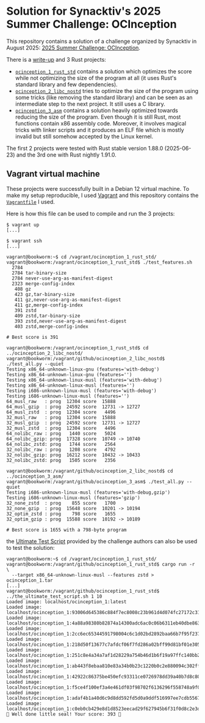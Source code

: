 # Solution for Synacktiv's 2025 Summer Challenge: OCInception

This repository contains a solution of a challenge organized by Synacktiv in August 2025: [2025 Summer Challenge: OCInception](https://www.synacktiv.com/en/publications/2025-summer-challenge-ocinception).

There is a [write-up](./writeup.md) and 3 Rust projects:

- [`ocinception_1_rust_std`](./ocinception_1_rust_std) contains a solution which optimizes the score while not optimizing the size of the program at all (it uses Rust's standard library and few dependencies).
- [`ocinception_2_libc_nostd`](./ocinception_2_libc_nostd) tries to optimize the size of the program using some tricks (like removing the standard library) and can be seen as an intermediate step to the next project. It still uses a C library.
- [`ocinception_3_asm`](./ocinception_3_asm) contains a solution heavily optimized towards reducing the size of the program. Even though it is still Rust, most functions contain x86 assembly code.
  Moreover, it involves magical tricks with linker scripts and it produces an ELF file which is mostly invalid but still somehow accepted by the Linux kernel.

The first 2 projects were tested with Rust stable version 1.88.0 (2025-06-23) and the 3rd one with Rust nightly 1.91.0.

## Vagrant virtual machine

These projects were successfully built in a Debian 12 virtual machine.
To make my setup reproducible, I used [Vagrant](https://developer.hashicorp.com/vagrant) and this repository contains the [`Vagrantfile`](./Vagrantfile) I used.

Here is how this file can be used to compile and run the 3 projects:

```console
$ vagrant up
[...]

$ vagrant ssh
[...]

vagrant@bookworm:~$ cd /vagrant/ocinception_1_rust_std/
vagrant@bookworm:/vagrant/ocinception_1_rust_std$ ./test_features.sh
  2784 
  2784 tar-binary-size
  2784 never-use-arg-as-manifest-digest
  2323 merge-config-index
   408 gz
   423 gz,tar-binary-size
   411 gz,never-use-arg-as-manifest-digest
   411 gz,merge-config-index
   391 zstd
   409 zstd,tar-binary-size
   393 zstd,never-use-arg-as-manifest-digest
   403 zstd,merge-config-index

# Best score is 391

vagrant@bookworm:/vagrant/ocinception_1_rust_std$ cd ../ocinception_2_libc_nostd/
vagrant@bookworm:/vagrant/github/ocinception_2_libc_nostd$ ./test_all.py --quiet
Testing x86_64-unknown-linux-gnu (features='with-debug')
Testing x86_64-unknown-linux-gnu (features='')
Testing x86_64-unknown-linux-musl (features='with-debug')
Testing x86_64-unknown-linux-musl (features='')
Testing i686-unknown-linux-musl (features='with-debug')
Testing i686-unknown-linux-musl (features='')
64_musl_raw   : prog  12304 score  15888
64_musl_gzip  : prog  24592 score  12731 -> 12727
64_musl_zstd  : prog  12304 score   4496
32_musl_raw   : prog  12304 score  15888
32_musl_gzip  : prog  24592 score  12731 -> 12727
32_musl_zstd  : prog  12304 score   4496
64_nolibc_raw : prog   1440 score   5024
64_nolibc_gzip: prog  17328 score  10749 -> 10740
64_nolibc_zstd: prog   1744 score   2564
32_nolibc_raw : prog   1208 score   4792
32_nolibc_gzip: prog  16212 score  10432 -> 10433
32_nolibc_zstd: prog   1505 score   2356

vagrant@bookworm:/vagrant/github/ocinception_2_libc_nostd$ cd ../ocinception_3_asm/
vagrant@bookworm:/vagrant/github/ocinception_3_asm$ ./test_all.py --quiet
Testing i686-unknown-linux-musl (features='with-debug,gzip')
Testing i686-unknown-linux-musl (features='gzip')
32_none_zstd  : prog    855 score   1700
32_none_gzip  : prog  15648 score  10201 -> 10194
32_optim_zstd : prog    798 score   1655
32_optim_gzip : prog  15588 score  10192 -> 10189

# Best score is 1655 with a 798-byte program
```

the [Ultimate Test Script](./the_ultimate_test_script.sh) provided by the challenge authors can also be used to test the solution:

```console
vagrant@bookworm:~$ cd /vagrant/ocinception_1_rust_std/
vagrant@bookworm:/vagrant/github/ocinception_1_rust_std$ cargo run -r \
  --target x86_64-unknown-linux-musl --features zstd > ocinception_1.tar
[...]
vagrant@bookworm:/vagrant/github/ocinception_1_rust_std$ ../the_ultimate_test_script.sh 1 10
Loaded image: localhost/ocinception_1:latest
Loaded image: localhost/ocinception_1:93006d645386c884f7ec8008c23b961d4d074fc27172c3136a6d6058593004d1
Loaded image: localhost/ocinception_1:4a88a98380b82874a14300adc6ac0c06b6311eb40dbe8631b9623b2cffce36a9
Loaded image: localhost/ocinception_1:2cc6ec65344591798004c6c1d02bd2892baa66b7f95f23732c77cdf8e724bd7f
Loaded image: localhost/ocinception_1:218d50f13677c7afdcf06f7fd286a02bff99d81bf01e305decf99ef484a07533
Loaded image: localhost/ocinception_1:251c8e4a34a7af1d28229a754b46d1b6f19a97ffc140bb210dbc2f6f7af6b2a5
Loaded image: localhost/ocinception_1:ab443f8ebaa810e83a34b0b23c1220b0c2e880094c302ff1149a0ab1ffd34953
Loaded image: localhost/ocinception_1:42922c86375be450efc93311ce0726978dd39a40b7d8c803524a96891a8bcf2b
Loaded image: localhost/ocinception_1:f5ce4f100ef3a4e461df03f98702f6136296f558748a9f0e151f386d6c81e788
Loaded image: localhost/ocinception_1:adaf4b1a40d6c9d8dd592fd5d0a9ddf516997ee7cdb55677b4d63a8ce5ecad5c
Loaded image: localhost/ocinception_1:c0eb0cb429e8d1d8523eecad29f627945b6f31f0d8c2e3d7d56ecd7e88fbb48d
🦭 Well done little seal! Your score: 393 🦭
```
